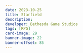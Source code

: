 ```yaml
---
date: 2023-10-25
title: Starfield
description:
developer: Bethesda Game Studios
tags: [RPG]
card-image: 29
banner-image: 22
banner-offset: 85
---
```

